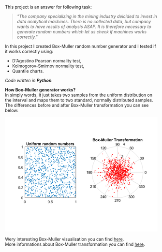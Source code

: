 This project is an answer for following task:
>_"The company specializing in the mining industry deicided to invest in data analytical machines. There is no collected data, but company wants to have results of analysis ASAP. It is therefore necessary to generate random numbers which let us check if machines works correctly."_


In this project I created Box-Muller random number generator and I tested if it works correctly using:
* D'Agostino Pearson normality test,
* Kolmogorov-Smirnov normality test,
* Quantile charts.

_Code written in **Python**._   
  
  
**How Box-Muller generator works?**  
In simply words, it just takes two samples from the uniform distribution on the interval and maps them to two standard, normally distributed samples. The differences before and after Box-Muller transformation you can see below:

![](Images/bm1.png)

Wery interesting Box-Muller visualisation you can find [here](https://upload.wikimedia.org/wikipedia/commons/1/1f/Box-Muller_transform_visualisation.svg).  
More informations about Box-Muller transformation you can find [here](https://en.wikipedia.org/wiki/Box%E2%80%93Muller_transform). 
